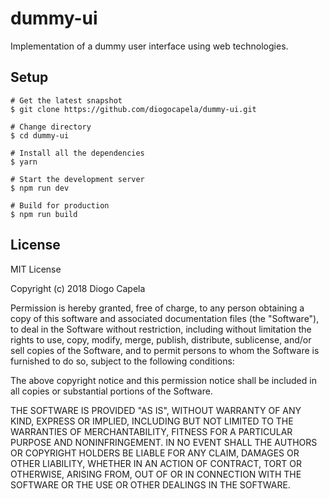# dummy-ui

Implementation of a dummy user interface using web technologies.

## Setup

```
# Get the latest snapshot
$ git clone https://github.com/diogocapela/dummy-ui.git

# Change directory
$ cd dummy-ui

# Install all the dependencies
$ yarn

# Start the development server
$ npm run dev

# Build for production
$ npm run build
```

## License

MIT License

Copyright (c) 2018 Diogo Capela

Permission is hereby granted, free of charge, to any person obtaining a copy
of this software and associated documentation files (the "Software"), to deal
in the Software without restriction, including without limitation the rights
to use, copy, modify, merge, publish, distribute, sublicense, and/or sell
copies of the Software, and to permit persons to whom the Software is
furnished to do so, subject to the following conditions:

The above copyright notice and this permission notice shall be included in all
copies or substantial portions of the Software.

THE SOFTWARE IS PROVIDED "AS IS", WITHOUT WARRANTY OF ANY KIND, EXPRESS OR
IMPLIED, INCLUDING BUT NOT LIMITED TO THE WARRANTIES OF MERCHANTABILITY,
FITNESS FOR A PARTICULAR PURPOSE AND NONINFRINGEMENT. IN NO EVENT SHALL THE
AUTHORS OR COPYRIGHT HOLDERS BE LIABLE FOR ANY CLAIM, DAMAGES OR OTHER
LIABILITY, WHETHER IN AN ACTION OF CONTRACT, TORT OR OTHERWISE, ARISING FROM,
OUT OF OR IN CONNECTION WITH THE SOFTWARE OR THE USE OR OTHER DEALINGS IN THE
SOFTWARE.